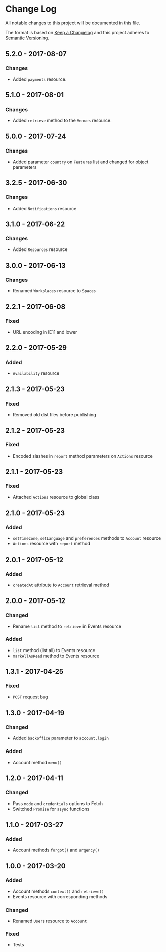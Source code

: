 # Change Log
All notable changes to this project will be documented in this file.

The format is based on [Keep a Changelog](http://keepachangelog.com/)
and this project adheres to [Semantic Versioning](http://semver.org/).

## 5.2.0 - 2017-08-07
### Changes
- Added `payments` resource.

## 5.1.0 - 2017-08-01
### Changes
- Added `retrieve` method to the `Venues` resource.

## 5.0.0 - 2017-07-24
### Changes
- Added parameter `country` on `Features` list and changed for object parameters

## 3.2.5 - 2017-06-30
### Changes
- Added `Notifications` resource

## 3.1.0 - 2017-06-22
### Changes
- Added `Resources` resource

## 3.0.0 - 2017-06-13
### Changes
- Renamed `Workplaces` resource to `Spaces`

## 2.2.1 - 2017-06-08
### Fixed
- URL encoding in IE11 and lower

## 2.2.0 - 2017-05-29
### Added
- `Availability` resource

## 2.1.3 - 2017-05-23
### Fixed
- Removed old dist files before publishing

## 2.1.2 - 2017-05-23
### Fixed
- Encoded slashes in `report` method parameters on `Actions` resource

## 2.1.1 - 2017-05-23
### Fixed
- Attached `Actions` resource to global class

## 2.1.0 - 2017-05-23
### Added
- `setTimezone`, `setLanguage` and `preferences` methods to `Account` resource
- `Actions` resource with `report` method

## 2.0.1 - 2017-05-12
### Added
- `createdAt` attribute to `Account` retrieval method

## 2.0.0 - 2017-05-12
### Changed
- Rename `list` method to `retrieve` in Events resource

### Added
- `list` method (list all) to Events resource
- `markAllAsRead` method to Events resource

## 1.3.1 - 2017-04-25
### Fixed
- `POST` request bug

## 1.3.0 - 2017-04-19
### Changed
- Added `backoffice` parameter to `account.login`

### Added
- Account method `menu()`

## 1.2.0 - 2017-04-11
### Changed
- Pass `mode` and `credentials` options to Fetch
- Switched `Promise` for `async` functions

## 1.1.0 - 2017-03-27
### Added
- Account methods `forgot()` and `urgency()`

## 1.0.0 - 2017-03-20
### Added
- Account methods `context()` and `retrieve()`
- Events resource with corresponding methods

### Changed
- Renamed `Users` resource to `Account`

### Fixed
- Tests
